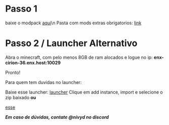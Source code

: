 # Passo 1

baixe o modpack [aqui](https://www.curseforge.com/minecraft/modpacks/vault-hunters-1-18-2/download/5925838)\n
Pasta com mods extras obrigatorios: [link](https://drive.google.com/file/d/1v8qsthYR5xi_2g2v_qbsNT4dF3WiObOR/view?usp=sharing)


# Passo 2 / Launcher Alternativo

Abra o minecraft, com pelo menos 8GB de ram alocados e logue no ip:
**enx-cirion-36.enx.host:10029**

Pronto!

Para quem tem duvidas no launcher:

Baixe esse launcher: 
[launcher](https://prismlauncher.org/download/)
Clique em add instance, import e selecione o zip baixado
**ou**

[esse](https://download.overwolf.com/install/Download?ExtensionId=cfiahnpaolfnlgaihhmobmnjdafknjnjdpdabpcm&utm_term=eyJkb21haW4iOiJjZi13ZWIifQ%3D%3D)

***Em caso de dúvidas, contate @nivyd no discord***


